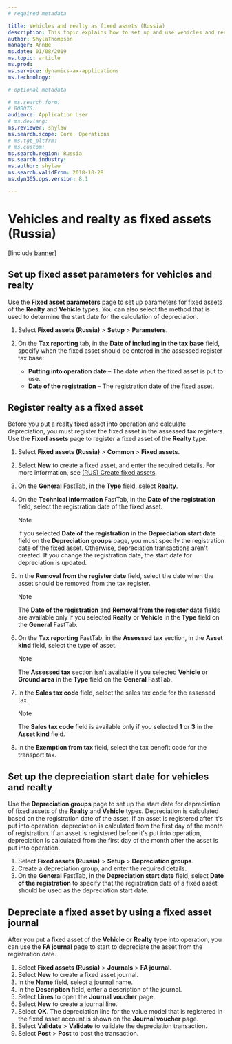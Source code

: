 ```yaml
---
# required metadata

title: Vehicles and realty as fixed assets (Russia)
description: This topic explains how to set up and use vehicles and realty as fixed assets for Russia.
author: ShylaThompson
manager: AnnBe
ms.date: 01/08/2019
ms.topic: article
ms.prod: 
ms.service: dynamics-ax-applications
ms.technology: 

# optional metadata

# ms.search.form: 
# ROBOTS: 
audience: Application User
# ms.devlang: 
ms.reviewer: shylaw
ms.search.scope: Core, Operations
# ms.tgt_pltfrm: 
# ms.custom: 
ms.search.region: Russia
ms.search.industry: 
ms.author: shylaw
ms.search.validFrom: 2018-10-28
ms.dyn365.ops.version: 8.1

---
```


# Vehicles and realty as fixed assets (Russia)

[!include [banner](../includes/banner.md)]

## Set up fixed asset parameters for vehicles and realty

Use the **Fixed asset parameters** page to set up parameters for fixed assets of the **Realty** and **Vehicle** types. You can also select the method that is used to determine the start date for the calculation of depreciation.

1. Select **Fixed assets (Russia)** \> **Setup** \> **Parameters**.
2. On the **Tax reporting** tab, in the **Date of including in the tax base** field, specify when the fixed asset should be entered in the assessed register tax base:

    - **Putting into operation date** – The date when the fixed asset is put to use.
    - **Date of the registration** – The registration date of the fixed asset.

## Register realty as a fixed asset

Before you put a realty fixed asset into operation and calculate depreciation, you must register the fixed asset in the assessed tax registers. Use the **Fixed assets** page to register a fixed asset of the **Realty** type.

1. Select **Fixed assets (Russia)** \> **Common** \> **Fixed assets**.
2. Select **New** to create a fixed asset, and enter the required details. For more information, see [(RUS) Create fixed assets](rus-create-fixed-assets.md).
3. On the **General** FastTab, in the **Type** field, select **Realty**.
4. On the **Technical information** FastTab, in the **Date of the registration** field, select the registration date of the fixed asset.

    > [!NOTE]
    > If you selected **Date of the registration** in the **Depreciation start date** field on the **Depreciation groups** page, you must specify the registration date of the fixed asset. Otherwise, depreciation transactions aren't created. If you change the registration date, the start date for depreciation is updated.

5. In the **Removal from the register date** field, select the date when the asset should be removed from the tax register.

    > [!NOTE]
    > The **Date of the registration** and **Removal from the register date** fields are available only if you selected **Realty** or **Vehicle** in the **Type** field on the **General** FastTab.

6. On the **Tax reporting** FastTab, in the **Assessed tax** section, in the **Asset kind** field, select the type of asset.

    > [!NOTE]
    > The **Assessed tax** section isn't available if you selected **Vehicle** or **Ground area** in the **Type** field on the **General** FastTab.

7. In the **Sales tax code** field, select the sales tax code for the assessed tax.

    > [!NOTE]
    > The **Sales tax code** field is available only if you selected **1** or **3** in the **Asset kind** field.

8. In the **Exemption from tax** field, select the tax benefit code for the transport tax.

## Set up the depreciation start date for vehicles and realty

Use the **Depreciation groups** page to set up the start date for depreciation of fixed assets of the **Realty** and **Vehicle** types. Depreciation is calculated based on the registration date of the asset. If an asset is registered after it's put into operation, depreciation is calculated from the first day of the month of registration. If an asset is registered before it's put into operation, depreciation is calculated from the first day of the month after the asset is put into operation.

1. Select **Fixed assets (Russia)** \> **Setup** \> **Depreciation groups**.
2. Create a depreciation group, and enter the required details.
3. On the **General** FastTab, in the **Depreciation start date** field, select **Date of the registration** to specify that the registration date of a fixed asset should be used as the depreciation start date.

## Depreciate a fixed asset by using a fixed asset journal

After you put a fixed asset of the **Vehicle** or **Realty** type into operation, you can use the **FA journal** page to start to depreciate the asset from the registration date.

1. Select **Fixed assets (Russia)** \> **Journals** \> **FA journal**.
2. Select **New** to create a fixed asset journal.
3. In the **Name** field, select a journal name.
4. In the **Description** field, enter a description of the journal.
5. Select **Lines** to open the **Journal voucher** page.
6. Select **New** to create a journal line.
7. Select **OK**. The depreciation line for the value model that is registered in the fixed asset account is shown on the **Journal voucher** page.
8. Select **Validate** \> **Validate** to validate the depreciation transaction.
9. Select **Post** \> **Post** to post the transaction.
